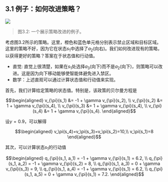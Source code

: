 ## 3.1 例子：如何改进策略？

 ![](../img/03/1.png)
 > 图3.2: 一个展示策略改进的例子。

考虑图3.2所示的策略。这里，橙色和蓝色单元格分别表示禁止区域和目标区域。这里的策略不好，因为它在状态$s_1$中选择了$a_2$(向右)。我们如何改进现有的策略，以获得更好的策略？答案在于状态值和行动值。

- 直觉: 直觉上很清楚，如果在$s_1$处选择$a_3$(向下)而不是$a_2$(向下)，则策略可以改进。这是因为向下移动能够使智能体避免进入禁区。
- 数学：上述直观可以通过计算状态值和行动值来实现。

首先，我们计算给定策略的状态值。特别是，该政策的贝尔曼方程是

$$\begin{aligned}
v_{\pi}(s_1) &= -1 + \gamma v_{\pi}(s_2), \\
v_{\pi}(s_2) &= 1 + \gamma v_{\pi}(s_4), \\
v_{\pi}(s_3) &= 1 + \gamma v_{\pi}(s_4), \\
v_{\pi}(s_4) &= 1 + \gamma v_{\pi}(s_4).
\end{aligned}$$

设$\gamma=0.9$，可以解得

$$\begin{aligned}
    v_\pi(s_4)=v_\pi(s_3)=v_\pi(s_2)=10,\\
    v_\pi(s_1)=8
\end{aligned}$$

其次，可以计算状态$s_1$的行动值

$$\begin{aligned}
    q_{\pi}(s_1, a_1) = -1 + \gamma v_{\pi}(s_1) = 6.2, \\
q_{\pi}(s_1, a_2) = -1 + \gamma v_{\pi}(s_2) = 8, \\
q_{\pi}(s_1, a_3) = 0 + \gamma v_{\pi}(s_3) = 9, \\
q_{\pi}(s_1, a_4) = -1 + \gamma v_{\pi}(s_1) = 6.2, \\
q_{\pi}(s_1, a_5) = 0 + \gamma v_{\pi}(s_1) = 7.2.
\end{aligned}$$